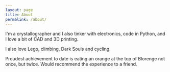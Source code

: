 ```yaml
---
layout: page
title: About
permalink: /about/
---
```


I'm a crystallographer and I also tinker with electronics, code in Python, and I love a bit of CAD and 3D printing.

I also love Lego, climbing, Dark Souls and cycling.

Proudest achievement to date is eating an orange at the top of Blorenge not once, but twice. Would recommend the experience to a friend.
